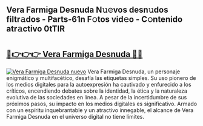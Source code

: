 ## Vera Farmiga Desnuda N𝚞𝚎vos desn𝚞dos filtr𝚊dos - Parts-61n F𝚘tos vid𝚎o - C𝚘ntenido atr𝚊ctivo 0tTIR

# <h2><a href="http://mbd0ylh.tromn.icu/?c=Vera+Farmiga+Desnuda">🔗👉👉👉 Vera Farmiga Desnuda 🔗🔗</a></h2>

[![Vera Farmiga Desnuda nuevo](https://i.imgur.com/pEAQMta.gif)](http://mbd0ylh.tromn.icu/?c=Vera+Farmiga+Desnuda)
Vera Farmiga Desnuda, un personaje enigmático y multifacético, desafía las etiquetas simples. Su uso pionero de los medios digitales para la autoexpresión ha cautivado y enfurecido a los críticos, encendiendo debates sobre la identidad, la ética y la naturaleza evolutiva de las sociedades en línea. A pesar de la incertidumbre de sus próximos pasos, su impacto en los medios digitales es significativo. Armado con un espíritu inquebrantable y un atractivo innegable, el alcance de Vera Farmiga Desnuda en el universo digital no tiene límites.
